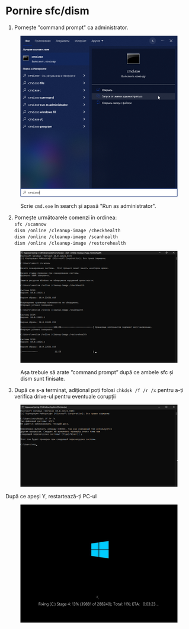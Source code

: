 # Pornire sfc/dism

1. Pornește "command prompt" ca administrator.

<figure><img src="../.gitbook/assets/cmd.png" alt=""><figcaption><p>Scrie <code>cmd.exe</code> în search și apasă "Run as administrator".</p></figcaption></figure>

2. Pornește următoarele comenzi în ordinea:\
   `sfc /scannow`\
   `dism /online /cleanup-image /checkhealth`\
   `dism /online /cleanup-image /scanhealth`\
   `dism /online /cleanup-image /restorehealth`

<figure><img src="../.gitbook/assets/sfcdism.png" alt=""><figcaption><p>Așa trebuie să arate ”command prompt” după ce ambele sfc și dism sunt finisate.</p></figcaption></figure>

3. După ce s-a terminat, adițional poți folosi `chkdsk /f /r /x` pentru a-ți verifica drive-ul pentru eventuale corupții

<figure><img src="../.gitbook/assets/chkdsk.png" alt=""><figcaption></figcaption></figure>

După ce apeși Y, restartează-ți PC-ul

<figure><img src="../.gitbook/assets/chkdskloading.png" alt=""><figcaption></figcaption></figure>
